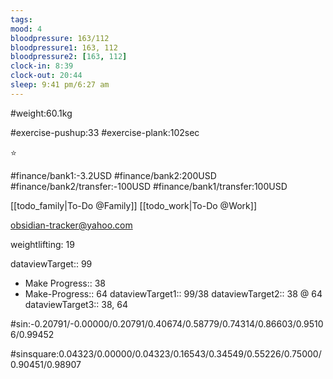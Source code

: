 ```yaml
---
tags: 
mood: 4
bloodpressure: 163/112
bloodpressure1: 163, 112
bloodpressure2: [163, 112]
clock-in: 8:39
clock-out: 20:44
sleep: 9:41 pm/6:27 am
---
```


#weight:60.1kg

#exercise-pushup:33
#exercise-plank:102sec


⭐


#finance/bank1:-3.2USD
#finance/bank2:200USD
#finance/bank2/transfer:-100USD
#finance/bank1/transfer:100USD

[[todo_family|To-Do @Family]]
[[todo_work|To-Do @Work]]

obsidian-tracker@yahoo.com

weightlifting: 19

dataviewTarget:: 99
- Make Progress:: 38
- Make-Progress:: 64
dataviewTarget1:: 99/38
dataviewTarget2:: 38 @ 64
dataviewTarget3:: 38, 64

#sin:-0.20791/-0.00000/0.20791/0.40674/0.58779/0.74314/0.86603/0.95106/0.99452

#sinsquare:0.04323/0.00000/0.04323/0.16543/0.34549/0.55226/0.75000/0.90451/0.98907


